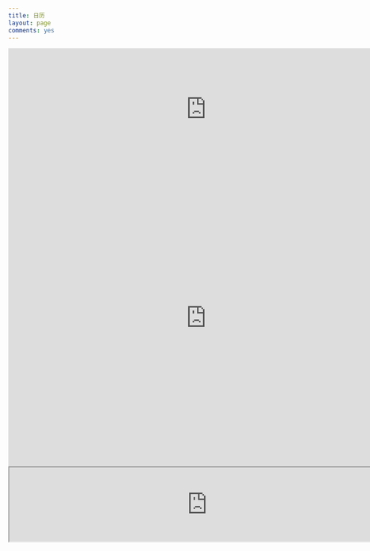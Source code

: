 ```yaml
---
title: 日历
layout: page
comments: yes
---
```


<iframe id="forecast_embed" type="text/html" frameborder="0" height="245" width="800" src="http://yanshuo.name/slides/weather.html/#lat=42.3583&lon=-71.0603&units=ca&color=#5af"></iframe>

<iframe src="https://www.google.com/calendar/embed?showTitle=0&amp;showCalendars=0&amp;mode=WEEK&amp;height=600&amp;wkst=1&amp;hl=en_GB&amp;bgcolor=%23ffffff&amp;src=a9eud2og6cg1kh134ii9q3pcg4%40group.calendar.google.com&amp;color=%235229A3&amp;src=d76qp3a4mi6l9799no3rn56pik%40group.calendar.google.com&amp;color=%232F6309&amp;src=en_gb.china%23holiday%40group.v.calendar.google.com&amp;color=%23711616&amp;src=p%23weather%40group.v.calendar.google.com&amp;color=%2342104A&amp;ctz=Asia%2FShanghai" style=" border-width:0 " width="800" height="600" frameborder="0" scrolling="no"></iframe>

<iframe src="http://www.hit.edu.cn/UploadFile/2013/08-29/201382983552498.jpg" width="800"></iframe>
